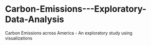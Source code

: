 # Carbon-Emissions---Exploratory-Data-Analysis
Carbon Emissions across America - An exploratory study using visualizations
